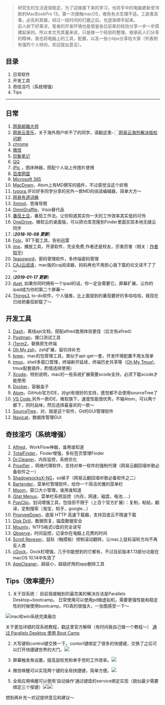 
>研究生的生活逐渐稳定，为了迎接接下来的学习，也将手中的电脑更新至18款的MacBookPro 13。第一次接触macOS，难免有点生理不适。工欲善其事，必先利其器，经过一段时间的打磨之后，也逐渐顺手起来。  
>前人树下好乘凉，笔者的开发环境也是借鉴各位前辈的经验分享一步一步搭建起来的。所以本文充其量来说，只是做一个经验的整理。继承前人们分享的精神，我也将电脑上的工具，配置，以及一些小tips分享给大家（列表附有强烈个人倾向，欢迎提出意见）。

## 目录
1. 日常软件
2. 开发工具
3. 奇技淫巧（系统增强）
4. Tips

***

## 日常

1. [网易邮箱大师](https://mail.163.com/dashi/)
2. [网易云音乐](https://music.163.com/#/download)，关于海外用户听不了的同学，请戳这里👉🏻[网易云海外解决版权问题](https://www.zhihu.com/question/33757121/answer/73053675)
3. [chrome](https://www.google.com/chrome/)
4. [微信](https://weixin.qq.com/)
5. [印象笔记](https://www.yinxiang.com/download/)
6. [QQ](http://im.qq.com/macqq/)
7. [iPic](https://toolinbox.net/iPic/) ，图床神器，搭配个人站上传图片使用
8. [百度网盘](https://pan.baidu.com/download#pan)
9. [Microsoft 365](https://www.microsoft.com/en-us/microsoft-365)
10. [MacDown](https://macdown.uranusjr.com/)，Atom上有MD撰写的插件，不过感觉没这个好用
11. [typora](https://.io/),评论好多同学分享的另外一款MD的阅读编辑器，简单大方～
11. [网易有道词典](http://www.youdao.com/)
12. [Xmind](https://www.xmind.cn/)，思维导图
13. [OmniGraffle](https://www.omnigroup.com/omnigraffle/)，Visio替代品
14. [番茄土豆](https://pomotodo.com/#apps)，番茄工作法，让你知道其实你一天的工作效率其实低的可怜
15. [OneDrive](https://onedrive.live.com/about/zh-hk/download/)，微软云的桌面版，可以把仓库克隆到Finder里面实现本地无缝云同步
16. (*********2018-10-08 更新*********）
17. [Folx](https://mac.eltima.com/cn/download-manager.html)，BT下载工具，告别迅雷
18. [iina](https://lhc70000.github.io/iina/)，播放工具，开源软件，完全免费,作者还是校友，厉害厉害（相关：[作者知乎](https://www.zhihu.com/people/hchen-li/answers))
19. [1password](https://1password.com/tour/)，密码管理软件，多终端密码管理
20. [CAJ云阅读](https://itunes.apple.com/us/app/caj%E4%BA%91%E9%98%85%E8%AF%BB/id1121965993?mt=12)，mac版的caj阅读器，妈妈再也不用担心我下载的论文读不了了～
21. (*********2019-01-17 更新*********）
22. [duet](https://www.duetdisplay.com/cn/), 如果你同时拥有一个ipad的话，你一定会需要它。屏幕扩展，让你的ipad成为你的第二个屏幕～
23. [Things3](https://culturedcode.com/things/), to-do软件，个人强推，比上面提到的番茄要好的多哈哈哈，我现在已经把番茄卸载了～

## 开发工具

1. [Dash](https://kapeli.com/dash)，离线api文档，搭配aflred食用体验更佳（后文有aflred）
2. [Postman](https://www.getpostman.com/)，接口测试工具
3. [iTerm2](https://www.iterm2.com/)，替换原生终端
4. [Oh My zsh](https://github.com/robbyrussell/oh-my-zsh)，zsh扩展，留坑待补充
5. [brew](https://brew.sh/)，mac的包管理工具，类似于apt-get一套，开发环境配置不用太简单
6. [tmux](https://github.com/tmux/tmux)，shell多窗口管理，终端断开延续，终端历史共享等（[Oh My Tmux!](https://github.com/gpakosz/.tmux)，tmux配套插件，酌情选择使用）
4. [Xcode](https://developer.apple.com/xcode/)，特别说明，mac的一些系统扩展需要xcode支持，必须下载xcode才能使用
5. [Docker](https://www.docker.com/products/docker-desktop)，容器盒子
6. [Atom](https://atom.io/)，GitHub官方IDE，对git有很好的支持，感觉都不会使用sourceTree了
7. [VS Code](https://code.visualstudio.com/),另外一款IDE，微软旗下，速度性能很优秀，不输Atom，可以两个都下，同时品味，然后选择最喜欢的一款～
7. [SourceTree](https://www.sourcetreeapp.com/)，对，就是这个软件，Git的GUI管理软件
8. [Navicat](https://www.navicat.com/en/)，数据库管理GUI

## 奇技淫巧（系统增强）
1. [Aflred](https://www.alfredapp.com/)，WorkFlow神器，谁用谁知道
2. [TotalFinder](https://totalfinder.binaryage.com/)，Finder增强，多标签页管理Finder
3. [Dr.Cleaner](https://www.drcleaner.com/)，内存监控，系统优化
4. [Proxifier](https://www.proxifier.com/) ，网络代理软件，支持对单一软件的强制代理（网易云翻回墙听歌必备软件之一）
5. [ShadowsocksX-NG](https://github.com/shadowsocks/ShadowsocksX-NG)，ss梯子（网易云翻回墙听歌必备软件之二）
6. [Bartender](https://www.macbartender.com/)，菜单栏管理软件，给你一个简洁优雅的菜单栏
7. [Moom](https://manytricks.com/moom/)，窗口大小管理，谁用谁知道
8. [iStat Menus](https://bjango.com/mac/istatmenus/)，菜单栏系统监控（内存，网速，磁盘，电池.....)
9. [PopClip](https://pilotmoon.com/popclip/)，划词增强工具，包括但不限于（上百个官方扩展）：复制，粘贴，翻译，定制搜索（淘宝，知乎，google...）
10. [ProxyeeDown](https://github.com/proxyee-down-org/proxyee-down)，底层 HTTP 高速下载器，支持百度云不限速下载
11. [Disk Drill](https://www.cleverfiles.com/cn/)，数据恢复，磁盘数据安全
12. [Mounty](https://mounty.app/)，NTFS格式U盘的完全读写
13. [Qbserve](https://qotoqot.com/qbserve/)，时间监控，记录你在电脑上花费的时间
14. [Scroll Reveser](https://pilotmoon.com/scrollreverser/)，鼠标（触摸板）控制滚动翻转，让mac上鼠标滚轮方向不再反人类
15. [cDock](https://sourceforge.net/projects/cdock/)，Dock栏增强，几乎你能想到的它都有，不过目前版本1.13部分功能在macOS 10.14中失效了
16. [AppCleaner](https://freemacsoft.net/appcleaner/)，超级小，超级好用的app删除工具

## Tips（效率提升）
1. 关于双系统： 目前我接触到的最完美的解决办法是Parallels Desktop+bootcamp。 日常使用可以使用pd做虚拟机，需要更强性能和稳定性的时候使用bootcamp。PD真的很强大，一张图感受一下～

  ![mac和win系统完美融合](https://ws1.sinaimg.cn/large/006tNc79gy1fz9mlzqun5j31d30u0nh5.jpg)

  关于更加详细的双系统教程，戳这里官方解释（有时间我自己做一个教程～）
  [通过 Parallels Desktop 使用 Boot Camp](http://download.parallels.com/desktop/v12/docs/zh_CN/Parallels%20Desktop%20User's%20Guide/32733.htm)

2. 大写键和control键交换一下。contorl键绑定了很多的快捷键，交换了之后可以打开快捷键世界的大门。![](https://ws1.sinaimg.cn/large/006tNc79gy1fvtx9y5192j31100vytnh.jpg)

3. 屏幕触发角设置，提高鼠标党和单手党的工作效率。![](https://ws1.sinaimg.cn/large/006tNc79gy1fvtxb9c09lj317c0z6dud.jpg)

4. 微信唤醒可以实现两个键的全局快捷键，简单方便。![](https://ws1.sinaimg.cn/large/006tNc79gy1fvtxd46vfsj30u40mcdnd.jpg)

5. 全局应用唤醒可以使用‘自动操作’通过键盘的service绑定实现（貌似最少需要绑定三个按键）![](https://ws3.sinaimg.cn/large/006tNc79gy1fvtxl7czdfj31kw1a5h7j.jpg)![](https://ws1.sinaimg.cn/large/006tNc79gy1fvtxmbdfs2j317c12ik6f.jpg)

想到再补充～欢迎提供意见和建议～
